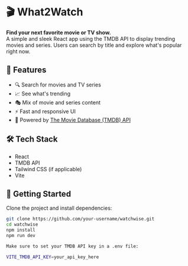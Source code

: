 # 🎬 What2Watch

**Find your next favorite movie or TV show.**  
A simple and sleek React app using the TMDB API to display trending movies and series. Users can search by title and explore what's popular right now.

## 🌟 Features

- 🔍 Search for movies and TV series
- 📈 See what's trending
- 🎭 Mix of movie and series content
- ⚡ Fast and responsive UI
- 🧰 Powered by [The Movie Database (TMDB) API](https://www.themoviedb.org/)

## 🛠 Tech Stack

- React
- TMDB API
- Tailwind CSS (if applicable)
- Vite

## 🚀 Getting Started

Clone the project and install dependencies:

```bash
git clone https://github.com/your-username/watchwise.git
cd watchwise
npm install
npm run dev

Make sure to set your TMDB API key in a .env file:

VITE_TMDB_API_KEY=your_api_key_here
```
